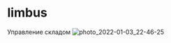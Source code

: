 # limbus
Управление складом
![photo_2022-01-03_22-46-25](https://user-images.githubusercontent.com/89072009/149957611-896e287c-bdf6-45a9-a2b4-97b2ade644fd.jpg)
